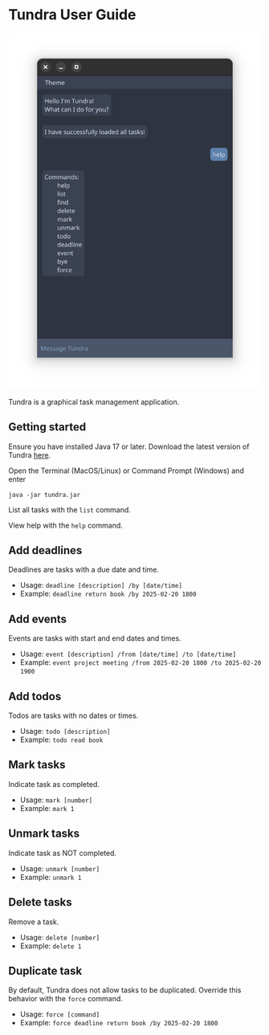 # Tundra User Guide

![Ui.png](Ui.png)

Tundra is a graphical task management application.

## Getting started

Ensure you have installed Java 17 or later. Download the latest version of Tundra 
[here](https://github.com/zuoshihua/ip/releases/latest/download/tundra.jar).

Open the Terminal (MacOS/Linux) or Command Prompt (Windows) and enter

```
java -jar tundra.jar
```

List all tasks with the `list` command.

View help with the `help` command.

## Add deadlines

Deadlines are tasks with a due date and time.

- Usage: `deadline [description] /by [date/time]`
- Example: `deadline return book /by 2025-02-20 1800`

## Add events

Events are tasks with start and end dates and times.

- Usage: `event [description] /from [date/time] /to [date/time]`
- Example: `event project meeting /from 2025-02-20 1800 /to 2025-02-20 1900`

## Add todos

Todos are tasks with no dates or times.

- Usage: `todo [description]`
- Example: `todo read book`

## Mark tasks

Indicate task as completed.

- Usage: `mark [number]`
- Example: `mark 1`

## Unmark tasks

Indicate task as NOT completed.

- Usage: `unmark [number]`
- Example: `unmark 1`

## Delete tasks

Remove a task.

- Usage: `delete [number]`
- Example: `delete 1`

## Duplicate task

By default, Tundra does not allow tasks to be duplicated. 
Override this behavior with the `force` command.

- Usage: `force [command]`
- Example: `force deadline return book /by 2025-02-20 1800`